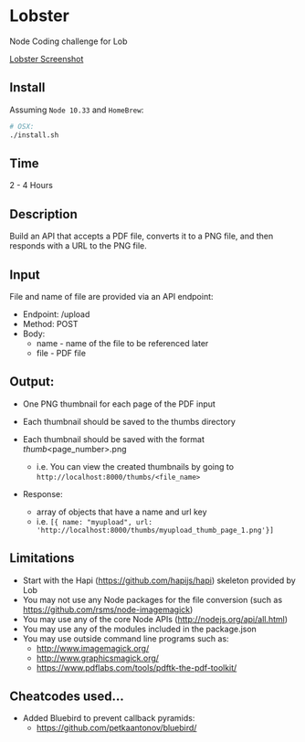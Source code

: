 # Lobster

Node Coding challenge for Lob

[Lobster Screenshot](http://i.danmasq.com/cap.1415207899.png)

## Install

Assuming `Node 10.33` and `HomeBrew`:

```bash
# OSX:
./install.sh
```

## Time

2 - 4 Hours

## Description

Build an API that accepts a PDF file, converts it to a PNG file, and then responds with a URL to the PNG file.

## Input

File and name of file are provided via an API endpoint:
* Endpoint: /upload
* Method: POST
* Body: 
  * name -  name of the file to be referenced later
  * file - PDF file

## Output:

* One PNG thumbnail for each page of the PDF input
* Each thumbnail should be saved to the thumbs directory
* Each thumbnail should be saved with the format <name>_thumb_<page_number>.png
  * i.e. You can view the created thumbnails by going to `http://localhost:8000/thumbs/<file_name>`

* Response:
  * array of objects that have a name and url key
  * i.e. `[{ name: "myupload", url: 'http://localhost:8000/thumbs/myupload_thumb_page_1.png'}]`

## Limitations
* Start with the Hapi (https://github.com/hapijs/hapi) skeleton provided by Lob
* You may not use any Node packages for the file conversion (such as https://github.com/rsms/node-imagemagick)
* You may use any of the core Node APIs (http://nodejs.org/api/all.html)
* You may use any of the modules included in the package.json
* You may use outside command line programs such as:
  * http://www.imagemagick.org/ 
  * http://www.graphicsmagick.org/
  * https://www.pdflabs.com/tools/pdftk-the-pdf-toolkit/

## Cheatcodes used...
* Added Bluebird to prevent callback pyramids:
  * https://github.com/petkaantonov/bluebird/
